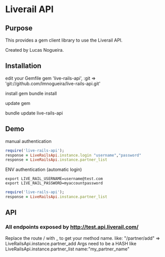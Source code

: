 # Liverail API

## Purpose

This provides a gem client library to use the Liverail API. 

[Liverail]: http://liverail.com/ 

Created by Lucas Nogueira.

## Installation

edit your Gemfile
gem 'live-rails-api', :git => 'git://github.com/lmnogueira/live-rails-api.git'

install gem
bundle install

update gem

bundle update live-rails-api

## Demo

manual authentication
```ruby
require('live-rails-api');
response = LiveRailsApi.instance.login "username","password"
response = LiveRailsApi.instance.partner_list
```

ENV authentication (automatic login)
```
export LIVE_RAIL_USERNAME=username@test.com
export LIVE_RAIL_PASSWORD=myaccountpassword
```
```ruby
require('live-rails-api');
response = LiveRailsApi.instance.partner_list
```

## API

### All endpoints exposed by http://test.api.liverail.com/
Replace the route / with _ to get your method name.
like: "/partner/add" => LiveRailsApi.instance.partner_add
Args need to be a HASH like LiveRailsApi.instance.partner_list name:"my_partner_name"
